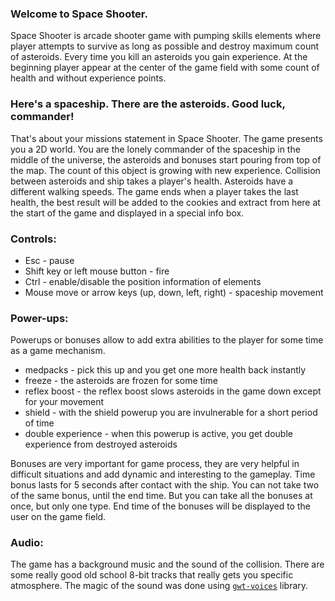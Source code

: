 ### Welcome to Space Shooter.

Space Shooter is arcade shooter game with pumping skills elements where player attempts to survive as long as possible
and destroy maximum count of asteroids. Every time you kill an asteroids you gain experience.
At the beginning player appear at the center of the game field with some count of health and without experience points.

### Here's a spaceship. There are the asteroids. Good luck, commander!

That's about your missions statement in Space Shooter. The game presents you a 2D world.
You are the lonely commander of the spaceship in the middle of the universe,
the asteroids and bonuses start pouring from top of the map. The count of this object is growing with new experience.
Collision between asteroids and ship takes a player's health.
Asteroids have a different walking speeds. The game ends when a player takes the last health,
the best result will be added to the cookies and extract from here at the start of the game and displayed in a
special info box.

### Controls:

 - Esc - pause
 - Shift key or left mouse button - fire
 - Ctrl - enable/disable the position information of elements
 - Mouse move or arrow keys (up, down, left, right) - spaceship movement

### Power-ups:

Powerups or bonuses allow to add extra abilities to the player for some time as a game mechanism.
 - medpacks - pick this up and you get one more health back instantly
 - freeze - the asteroids are frozen for some time
 - reflex boost -  the reflex boost slows asteroids in the game down except for your movement
 - shield - with the shield powerup you are invulnerable for a short period of time
 - double experience - when this powerup is active, you get double experience from destroyed asteroids

Bonuses are very important for game process, they are very helpful in difficult situations and add dynamic and interesting to the gameplay.
Time bonus lasts for 5 seconds after contact with the ship. You can not take two of the same bonus, until the end time.
But you can take all the bonuses at once, but only one type. End time of the bonuses will be displayed to the user on the game field.

### Audio:

The game has a background music and the sound of the collision. There are some really good old school 8-bit
tracks that really gets you specific atmosphere. The magic of the sound was done using [`gwt-voices`](http://code.google.com/p/gwt-voices/) library.
